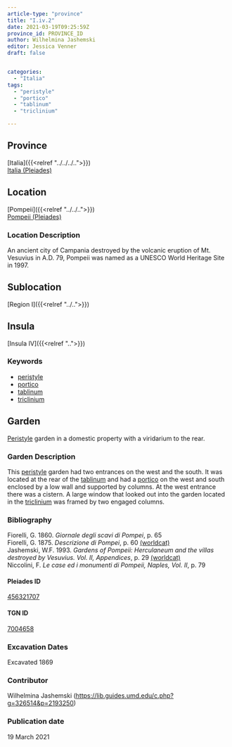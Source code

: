 ```yaml
---
article-type: "province"
title: "I.iv.2"
date: 2021-03-19T09:25:59Z
province_id: PROVINCE_ID
author: Wilhelmina Jashemski
editor: Jessica Venner
draft: false


categories:
  - "Italia"
tags:
  - "peristyle"
  - "portico"
  - "tablinum"
  - "triclinium"

---
```


## Province
[Italia]({{<relref "../../../..">}}) \
[Italia (Pleiades)](https://pleiades.stoa.org/places/1052)

## Location
[Pompeii]({{<relref "../../..">}}) \
[Pompeii (Pleiades)](https://pleiades.stoa.org/places/433032)


### Location Description
An ancient city of Campania destroyed by the volcanic eruption of Mt. Vesuvius in A.D. 79, Pompeii was named as a UNESCO World Heritage Site in 1997.

## Sublocation
[Region I]({{<relref "../..">}})
## Insula
[Insula IV]({{<relref "..">}})

### Keywords
- [peristyle](http://vocab.getty.edu/page/aat/300080971)
- [portico](http://vocab.getty.edu/page/aat/300004145)
- [tablinum](http://vocab.getty.edu/page/aat/300004180)
- [triclinium](http://vocab.getty.edu/page/aat/300004359)

## Garden
[Peristyle](http://vocab.getty.edu/page/aat/300080971) garden in a domestic property with a viridarium  to the rear.

### Garden Description
This [peristyle](http://vocab.getty.edu/page/aat/300080971) garden had two entrances on the west and the south. It was located at the rear of the [tablinum](http://vocab.getty.edu/page/aat/300004180) and had a [portico](http://vocab.getty.edu/page/aat/300004145) on the west and south enclosed by a low wall and supported by columns. At the west entrance there was a cistern. A large window that looked out into the garden located in the [triclinium](http://vocab.getty.edu/page/aat/300004359) was framed by two engaged columns.



### Bibliography

Fiorelli, G. 1860. *Giornale degli scavi di Pompei*, p. 65  
Fiorelli, G. 1875. *Descrizione di Pompei*, p. 60 [(worldcat)](https://www.worldcat.org/title/descrizione-di-pompei/oclc/9528380)    
Jashemski, W.F. 1993. *Gardens of Pompeii: Herculaneum and the villas destroyed by Vesuvius. Vol. II, Appendices*, p. 29 [(worldcat)](https://www.worldcat.org/title/gardens-of-pompeii-herculaneum-and-the-villas-destroyed-by-vesuvius-volume-2-appendices/oclc/222353569)  
Niccolini, F. *Le case ed i monumenti di Pompeii, Naples, Vol. II*, p. 79  


<!--#### Periodo ID-->

<!-- [PERIODO_ID](https://pleiades.stoa.org/places/PLEIADES_ID) -->

#### Pleiades ID
[456321707](https://pleiades.stoa.org/places/456321707)

#### TGN ID
[7004658](http://vocab.getty.edu/page/tgn/7004658)

###  Excavation Dates
Excavated 1869

### Contributor
Wilhelmina Jashemski (https://lib.guides.umd.edu/c.php?g=326514&p=2193250)


### Publication date
19 March 2021
<!-- Format: dd MONTH_NAME yyyy -->

<!-- DATE -->
